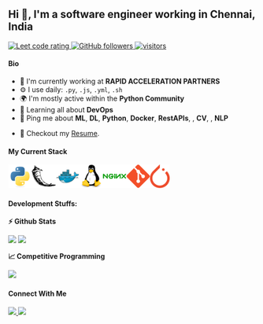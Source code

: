 ## Hi 👋, I'm a software engineer working in Chennai, India

<p align="left">
  <a href="https://leetcode.com/rohan-winsor/">
    <img src="https://cp-logo.vercel.app/leetcode/rohan-winsor/" alt="Leet code rating" />
  </a>
  <a href="https://github.com/rohanwinsor?tab=followers">
    <img alt="GitHub followers" src="https://img.shields.io/github/followers/rohanwinsor?color=green&logo=github">
  </a>
  <a href="https://github.com/rohanwinsor/">
    <img src="https://komarev.com/ghpvc/?username=rohanwinsor" alt="visitors" />
  </a>

</p>

#### Bio

- 🏢 I'm currently working at **RAPID ACCELERATION PARTNERS**
- ⚙️ I use daily: `.py`, `.js`, `.yml`, `.sh`
- 🌍 I'm mostly active within the **Python Community**
- 🌱 Learning all about **DevOps**
- 💬 Ping me about **ML**, **DL**, **Python**, **Docker**, **RestAPIs**, , **CV**, , **NLP** 
<!-- - 📫 Reach me: [twitter.com/rohanwinsor](https://twitter.com/rohanwinsor) -->
- 📝 Checkout my [Resume](files/resume.pdf).

#### My Current Stack

<img height="48" src="img/python-original.svg" alt="python"><img height="48" src="img/pocoo_flask-icon.svg" alt="Django"><img height="48" src="img/docker-original.svg" alt="Docker"><img height="48" src="img/linux-original.svg" alt="linux"><img height="48" src="img/nginx-original.svg" alt="nginx"><img height="48" src="img/git-original.svg" alt="git"><img height="48" src="img/PyTorch_logo_icon.svg" alt="git">

#### Development Stuffs:

<b>⚡ Github Stats</b>
<p float="left">
<img height="180em" src="https://github-readme-stats.vercel.app/api?username=rohanwinsor&show_icons=true&hide_border=true&&count_private=true&include_all_commits=true" /> 
<img height="180em" src="https://github-readme-stats.vercel.app/api/top-langs/?username=rohanwinsor&show_icons=true&hide_border=true&layout=compact&langs_count=8"/>
</p>

<b>&#128200; Competitive Programming</b>
<p float="left">
<img height="273em" src="https://leetcard.jacoblin.cool/rohan-winsor?theme=light&font=Karma&ext=contest" />
</p>

#### Connect With Me

<p left="center">
<a href="https://www.linkedin.com/in/rohan-winsor-a80547161/">
  <img src="https://img.shields.io/badge/linkedin-%230077B5.svg?&style=for-the-badge&logo=linkedin&logoColor=white" height=25>
</a> 
<a href="mailto:rohan.w.charles@gmail.com">
  <img src="	https://img.shields.io/badge/Gmail-D14836?style=for-the-badge&logo=gmail&logoColor=white" height=25>
</a>
</p>
